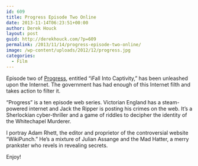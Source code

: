 ```yaml
---
id: 609
title: Progress Episode Two Online
date: 2013-11-14T06:23:51+00:00
author: Derek Houck
layout: post
guid: http://derekhouck.com/?p=609
permalink: /2013/11/14/progress-episode-two-online/
image: /wp-content/uploads/2012/12/progress.jpg
categories:
  - Film
---
```

Episode two of [Progress](http://progresstheseries.com/), entitled &#8220;iFall Into Captivity,&#8221; has been unleashed upon the Internet. The government has had enough of this Internet filth and takes action to filter it.

“Progress” is a ten episode web series. Victorian England has a steam-powered internet and Jack the Ripper is posting his crimes on the web. It’s a Sherlockian cyber-thriller and a game of riddles to decipher the identity of the Whitechapel Murderer.

I portray Adam Rhett, the editor and proprietor of the controversial website “WikiPunch.” He’s a mixture of Julian Assange and the Mad Hatter, a merry prankster who revels in revealing secrets.

Enjoy!